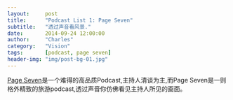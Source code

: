 ```yaml
---
layout:     post
title:      "Podcast List 1: Page Seven"
subtitle:   "透过声音看风景."
date:       2014-09-24 12:00:00
author:     "Charles"
category:   "Vision"
tags:       [podcast, page seven]
header-img: "img/post-bg-01.jpg"
---
```


[Page Seven](http://itunes.apple.com/cn/podcast/page-seven/id532842401)是一个难得的高品质Podcast,主持人清谈为主,而Page Seven是一则格外精致的旅游podcast,透过声音你仿佛看见主持人所见的画面。